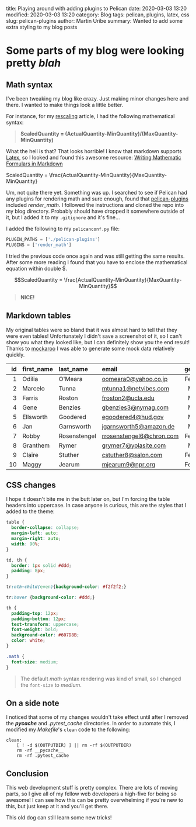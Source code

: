 title: Playing around with adding plugins to Pelican
date: 2020-03-03 13:20
modified: 2020-03-03 13:20
category: Blog
tags: pelican, plugins, latex, css
slug: pelican-plugins
author: Martin Uribe
summary: Wanted to add some extra styling to my blog posts

# Some parts of my blog were looking pretty _blah_

## Math syntax

I've been tweaking my blog like crazy.
Just making minor changes here and there.
I wanted to make things look a little better.

For instance, for my [rescaling]({filename}2020-02-13_scaling-values.md) article, I had the following mathematical syntax:

> **ScaledQuantity = (ActualQuantity-MinQuantity)/(MaxQuantity-MinQuantity)**

What the hell is that?
That looks horrible!
I know that markdown supports [Latex](https://www.latex-project.org/), so I looked and found this awesome resource: [Writing Mathematic Formulars in Markdown](http://csrgxtu.github.io/2015/03/20/Writing-Mathematic-Fomulars-in-Markdown/)

ScaledQuantity = \frac{ActualQuantity-MinQuantity}{MaxQuantity-MinQuantity}

Um, not quite there yet.
Something was up.
I searched to see if Pelican had any plugins for rendering math and sure enough, found that [pelican-plugins](https://github.com/getpelican/pelican-plugins) included *render_math*.
I followed the instructions and cloned the repo into my blog directory.
Probably should have dropped it somewhere outside of it, but I added it to my `.gitignore` and it's fine...

I added the following to my `pelicanconf.py` file:

```python
PLUGIN_PATHS = ['./pelican-plugins']
PLUGINS = ['render_math']
```

I tried the previous code once again and was still getting the same results.
After some more reading I found that you have to enclose the mathematical equation within double $.

$$ScaledQuantity = \frac{ActualQuantity-MinQuantity}{MaxQuantity-MinQuantity}$$

> **NICE!**

## Markdown tables

My original tables were so bland that it was almost hard to tell that they were even tables!
Unfortunately I didn't save a screenshot of it, so I can't show you what they looked like, but I can definitely show you the end result!
Thanks to [mockaroo](https://www.mockaroo.com/) I was able to generate some mock data relatively quickly.

|id|first_name|last_name|email|gender|ip_address|
|-:|:---------|:--------|:----|:----:|---------:|
|1|Odilia|O'Meara|oomeara0@yahoo.co.jp|Female|244.53.86.185|
|2|Marcelo|Tunna|mtunna1@netvibes.com|Male|128.140.17.56|
|3|Farris|Roston|froston2@ucla.edu|Male|111.104.78.209|
|4|Gene|Benzies|gbenzies3@nymag.com|Male|67.169.248.21|
|5|Ellsworth|Goodered|egoodered4@hud.gov|Male|227.48.46.133|
|6|Jan|Garnsworth|jgarnsworth5@amazon.de|Male|138.13.211.142|
|7|Robby|Rosenstengel|rrosenstengel6@chron.com|Female|105.76.137.198|
|8|Granthem|Rymer|grymer7@yolasite.com|Male|15.60.66.25|
|9|Claire|Stuther|cstuther8@salon.com|Female|5.36.242.109|
|10|Maggy|Jearum|mjearum9@npr.org|Female|179.12.188.75|

## CSS changes

I hope it doesn't bite me in the butt later on, but I'm forcing the table headers into uppercase. In case anyone is curious, this are the styles that I added to the theme:

```css
table {
  border-collapse: collapse;
  margin-left: auto;
  margin-right: auto;
  width: 90%;
}

td, th {
  border: 1px solid #ddd;
  padding: 8px;
}

tr:nth-child(even){background-color: #f2f2f2;}

tr:hover {background-color: #ddd;}

th {
  padding-top: 12px;
  padding-bottom: 12px;
  text-transform: uppercase;
  font-weight: bold;
  background-color: #607D8B;
  color: white;
}

.math {
  font-size: medium;
}
```

> The default *math* syntax rendering was kind of small, so I changed the `font-size` to *medium*.

## On a side note

I noticed that some of my changes wouldn't take effect until after I removed the *__pycache__* and *.pytest_cache* directories. In order to automate this, I modified my *Makefile*'s `clean` code to the following:

```make
clean:
	[ ! -d $(OUTPUTDIR) ] || rm -rf $(OUTPUTDIR)
	rm -rf __pycache__
	rm -rf .pytest_cache
```

## Conclusion

This web development stuff is pretty complex.
There are lots of moving parts, so I give all of my fellow web developers a high-five for being so awesome!
I can see how this can be pretty overwhelming if you're new to this, but just keep at it and you'll get there.

This old dog can still learn some new tricks!
